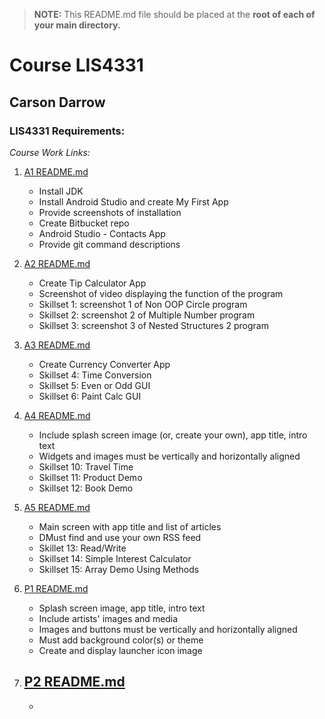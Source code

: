> **NOTE:** This README.md file should be placed at the **root of each of your main directory.**

# Course LIS4331

## Carson Darrow

### LIS4331 Requirements:

*Course Work Links:*

1. [A1 README.md](a1/README.md "My A1 README.md file")
    - Install JDK
    - Install Android Studio and create My First App
    - Provide screenshots of installation 
    - Create Bitbucket repo
    - Android Studio - Contacts App
    - Provide git command descriptions 

2. [A2 README.md](a2/README.md "My A2 README.md file")
    - Create Tip Calculator App
    - Screenshot of video displaying the function of the program
    - Skillset 1: screenshot 1 of Non OOP Circle program
    - Skillset 2: screenshot 2 of Multiple Number program
    - Skillset 3: screenshot 3 of Nested Structures 2 program
    
3. [A3 README.md](a3/README.md "My A3 README.md file")
    - Create Currency Converter App
    - Skillset 4: Time Conversion
    - Skillset 5: Even or Odd GUI
    - Skillset 6: Paint Calc GUI
    
4. [A4 README.md](a4/README.md "My A4 README.md file")
    - Include splash screen image (or, create your own), app title, intro text
    - Widgets and images must be vertically and horizontally aligned
    - Skillset 10: Travel Time
    - Skillset 11: Product Demo
    - Skillset 12: Book Demo
    
    
5. [A5 README.md](a5/README.md "My A5 README.md file")
    - Main screen with app title and list of articles
    - DMust find and use your own RSS feed
    - Skillet 13: Read/Write
    - Skillset 14: Simple Interest Calculator
    - Skillset 15: Array Demo Using Methods
    
    
6. [P1 README.md](p1/README.md "My p1 README.md file")
    - Splash screen image, app title, intro text
    - Include artists' images and media
    - Images and buttons must be vertically and horizontally aligned
    - Must add background color(s) or theme
    - Create and display launcher icon image

7. [P2 README.md](p2/README.md "My p2 README.md file")
    - 
    - 